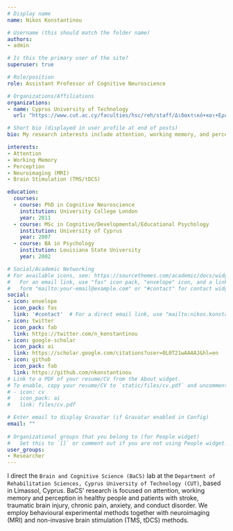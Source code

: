 ```yaml
---
# Display name
name: Nikos Konstantinou

# Username (this should match the folder name)
authors:
- admin

# Is this the primary user of the site?
superuser: true

# Role/position
role: Assistant Professor of Cognitive Neuroscience

# Organizations/Affiliations
organizations:
- name: Cyprus University of Technology
  url: "https://www.cut.ac.cy/faculties/hsc/reh/staff/Διδακτικό+και+Ερευνητικό+Προσωπικό+/nikoskonstantinou/?languageId=1"

# Short bio (displayed in user profile at end of posts)
bio: My research interests include attention, working memory, and perception.

interests:
- Attention
- Working Memory
- Perception
- Neuroimaging (MRI)
- Brain Stimulation (TMS/tDCS)

education:
  courses:
  - course: PhD in Cognitive Neuroscience
    institution: University College London
    year: 2011
  - course: MSc in Cognitive/Developmental/Educational Psychology
    institution: University of Cyprus
    year: 2007
  - course: BA in Psychology
    institution: Louisiana State University
    year: 2002

# Social/Academic Networking
# For available icons, see: https://sourcethemes.com/academic/docs/widgets/#icons
#   For an email link, use "fas" icon pack, "envelope" icon, and a link in the
#   form "mailto:your-email@example.com" or "#contact" for contact widget.
social:
- icon: envelope
  icon_pack: fas
  link: '#contact'  # For a direct email link, use "mailto:nikos.konstantinou@cut.ac.cy".
- icon: twitter
  icon_pack: fab
  link: https://twitter.com/n_konstantinou
- icon: google-scholar
  icon_pack: ai
  link: https://scholar.google.com/citations?user=0L0T21wAAAAJ&hl=en
- icon: github
  icon_pack: fab
  link: https://github.com/nkonstantinou
# Link to a PDF of your resume/CV from the About widget.
# To enable, copy your resume/CV to `static/files/cv.pdf` and uncomment the lines below.  
# - icon: cv
#   icon_pack: ai
#   link: files/cv.pdf

# Enter email to display Gravatar (if Gravatar enabled in Config)
email: ""
  
# Organizational groups that you belong to (for People widget)
#   Set this to `[]` or comment out if you are not using People widget.  
user_groups:
- Researcher
---
```


I direct the `Brain and Cognitive Science (BaCS)` lab at the `Department of Rehabilitation Sciences, Cyprus University of Technology (CUT)`, based in Limassol, Cyprus. BaCS' research is focused on attention, working memory and perception in healthy people and patients with stroke, traumatic brain injury, chronic pain, anxiety, and conduct disorder. We employ behavioural experimental methods together with neuroimaging (MRI) and non-invasive brain stimulation (TMS, tDCS) methods.
